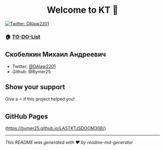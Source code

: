 <h1 align="center">Welcome to KT 👋</h1>
<p>
  <a href="https://twitter.com/DAlaw2201" target="_blank">
    <img alt="Twitter: DAlaw2201" src="https://img.shields.io/twitter/follow/DAlaw2201.svg?style=social" />
  </a>
</p>

### 🏠 [TO-DO-List](https://github.com/Bymer25/KTJS.git)

## Скобелкин Михаил Андреевич

* Twitter: [@DAlaw2201](https://twitter.com/DAlaw2201)
* Github: @Bymer25

## Show your support

Give a ⭐️ if this project helped you!

## GitHub Pages
(https://bymer25.github.io/LASTKTJSDOOM30B/)

***
_This README was generated with ❤️ by readme-md-generator_